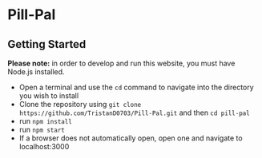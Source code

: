 # Pill-Pal
## Getting Started
**Please note:** in order to develop and run this website, you must have Node.js installed.
- Open a terminal and use the ``cd`` command to navigate into the directory you wish to install
- Clone the repository using ```git clone https://github.com/TristanD0703/Pill-Pal.git``` and then ```cd pill-pal```
- run ```npm install```
- run ```npm start```
- If a browser does not automatically open, open one and navigate to localhost:3000
